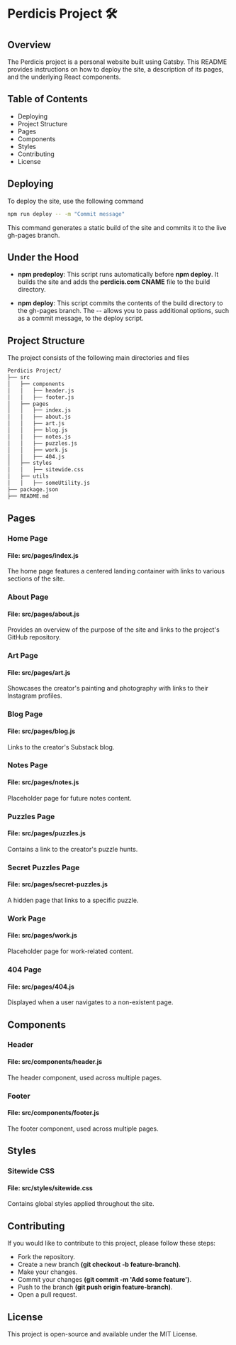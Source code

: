 # Perdicis Project 🛠️

## Overview

The Perdicis project is a personal website built using Gatsby. This README provides instructions on how to deploy the site, a description of its pages, and the underlying React components.

## Table of Contents
* Deploying
* Project Structure
* Pages
* Components
* Styles
* Contributing
* License

## Deploying

To deploy the site, use the following command


```sh
npm run deploy -- -m "Commit message"
```

This command generates a static build of the site and commits it to the live gh-pages branch.

## Under the Hood
* <strong>npm predeploy</strong>: This script runs automatically before <strong>npm deploy</strong>. It builds the site and adds the <strong>perdicis.com CNAME</strong> file to the build directory.

* <strong>npm deploy</strong>: This script commits the contents of the build directory to the gh-pages branch. The -- allows you to pass additional options, such as a commit message, to the deploy script.


## Project Structure

The project consists of the following main directories and files

```sh
Perdicis Project/
├── src
│   ├── components
│   │   ├── header.js
│   │   ├── footer.js
│   ├── pages
│   │   ├── index.js
│   │   ├── about.js
│   │   ├── art.js
│   │   ├── blog.js
│   │   ├── notes.js
│   │   ├── puzzles.js
│   │   ├── work.js
│   │   ├── 404.js
│   ├── styles
│   │   ├── sitewide.css
│   ├── utils
│   │   ├── someUtility.js
├── package.json
├── README.md

```

## Pages

### Home Page

#### File: src/pages/index.js

The home page features a centered landing container with links to various sections of the site.

### About Page
#### File: src/pages/about.js

Provides an overview of the purpose of the site and links to the project's GitHub repository.

### Art Page
#### File: src/pages/art.js

Showcases the creator's painting and photography with links to their Instagram profiles.

### Blog Page
#### File: src/pages/blog.js

Links to the creator's Substack blog.

### Notes Page
#### File: src/pages/notes.js

Placeholder page for future notes content.

### Puzzles Page
#### File: src/pages/puzzles.js

Contains a link to the creator's puzzle hunts.

### Secret Puzzles Page
#### File: src/pages/secret-puzzles.js

A hidden page that links to a specific puzzle.

### Work Page
#### File: src/pages/work.js

Placeholder page for work-related content.

### 404 Page
#### File: src/pages/404.js

Displayed when a user navigates to a non-existent page.

## Components
### Header
#### File: src/components/header.js

The header component, used across multiple pages.

### Footer
#### File: src/components/footer.js

The footer component, used across multiple pages.

## Styles
### Sitewide CSS
#### File: src/styles/sitewide.css

Contains global styles applied throughout the site.

## Contributing
If you would like to contribute to this project, please follow these steps:

* Fork the repository.
* Create a new branch <strong>(git checkout -b feature-branch)</strong>.
* Make your changes.
* Commit your changes <strong>(git commit -m 'Add some feature')</strong>.
* Push to the branch <strong>(git push origin feature-branch)</strong>.
* Open a pull request.

## License
This project is open-source and available under the MIT License.
